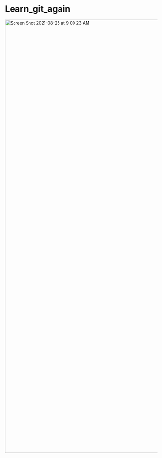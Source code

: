 # Learn_git_again
<img width="1428" alt="Screen Shot 2021-08-25 at 9 00 23 AM" src="https://user-images.githubusercontent.com/89508575/130745582-85a7be11-2526-43c6-a08a-7a620b9f887b.png">
